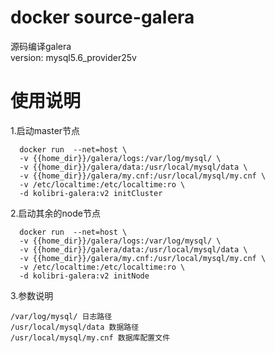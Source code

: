 # docker source-galera
源码编译galera <br>
version: mysql5.6_provider25v

# 使用说明
1.启动master节点
```$xslt
  docker run  --net=host \
  -v {{home_dir}}/galera/logs:/var/log/mysql/ \
  -v {{home_dir}}/galera/data:/usr/local/mysql/data \
  -v {{home_dir}}/galera/my.cnf:/usr/local/mysql/my.cnf \
  -v /etc/localtime:/etc/localtime:ro \
  -d kolibri-galera:v2 initCluster
```
2.启动其余的node节点
```$xslt
  docker run  --net=host \
  -v {{home_dir}}/galera/logs:/var/log/mysql/ \
  -v {{home_dir}}/galera/data:/usr/local/mysql/data \
  -v {{home_dir}}/galera/my.cnf:/usr/local/mysql/my.cnf \
  -v /etc/localtime:/etc/localtime:ro \
  -d kolibri-galera:v2 initNode
```

3.参数说明
```$xslt
/var/log/mysql/ 日志路径
/usr/local/mysql/data 数据路径
/usr/local/mysql/my.cnf 数据库配置文件
```

